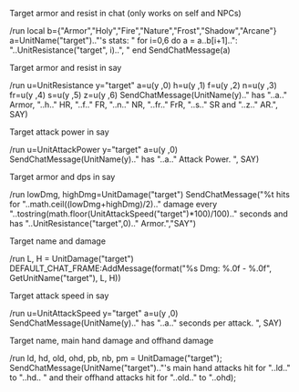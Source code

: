Target armor and resist in chat (only works on self and NPCs)

/run local b={"Armor","Holy","Fire","Nature","Frost","Shadow","Arcane"} a=UnitName("target").."'s stats: " for i=0,6 do a = a..b[i+1]..": "..UnitResistance("target", i)..", " end SendChatMessage(a)

 

Target armor and resist in say

/run u=UnitResistance y="target" a=u(y ,0) h=u(y ,1) f=u(y ,2) n=u(y ,3) fr=u(y ,4) s=u(y ,5) z=u(y ,6) SendChatMessage(UnitName(y).." has "..a.." Armor, "..h.." HR, "..f.." FR, "..n.." NR, "..fr.." FrR, "..s.." SR and "..z.." AR.", SAY)

 

Target attack power in say

/run u=UnitAttackPower y="target" a=u(y ,0) SendChatMessage(UnitName(y).." has "..a.." Attack Power. ", SAY)

 

Target armor and dps in say

/run lowDmg, highDmg=UnitDamage("target") SendChatMessage("%t hits for "..math.ceil((lowDmg+highDmg)/2).." damage every "..tostring(math.floor(UnitAttackSpeed("target")*100)/100).." seconds and has "..UnitResistance("target",0).." Armor.","SAY") 



Target name and damage

/run L, H = UnitDamage("target") DEFAULT_CHAT_FRAME:AddMessage(format("%s Dmg: %.0f - %.0f", GetUnitName("target"), L, H))



Target attack speed in say

/run u=UnitAttackSpeed y="target" a=u(y ,0) SendChatMessage(UnitName(y).." has "..a.." seconds per attack. ", SAY)



Target name, main hand damage and offhand damage

/run ld, hd, old, ohd, pb, nb, pm = UnitDamage("target"); SendChatMessage(UnitName("target").."'s main hand attacks hit for "..ld.." to "..hd.. " and their offhand attacks hit for "..old.." to "..ohd);